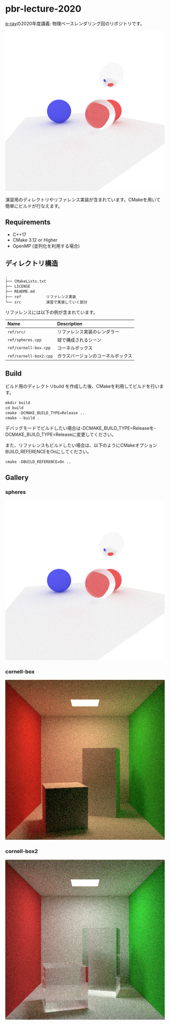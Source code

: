 # pbr-lecture-2020

[p-ray](https://p-ray.oskt.us/)の2020年度講義: 物理ベースレンダリング回のリポジトリです。

![](img/spheres.png)

演習用のディレクトリやリファレンス実装が含まれています。CMakeを用いて簡単にビルドが行なえます。

## Requirements

* C++17
* CMake 3.12 or Higher
* OpenMP (並列化を利用する場合)

## ディレクトリ構造

```
.
├── CMakeLists.txt
├── LICENSE
├── README.md
├── ref           リファレンス実装
└── src           演習で実装していく部分
```

リファレンスには以下の例が含まれています。

|Name|Description|
|:--|:--|
|`ref/src/`|リファレンス実装のレンダラー|
|`ref/spheres.cpp`|球で構成されるシーン|
|`ref/cornell-box.cpp`|コーネルボックス|
|`ref/cornell-box2.cpp`|ガラスバージョンのコーネルボックス|

## Build

ビルド用のディレクトリbuild を作成した後、CMakeを利用してビルドを行います。

```
mkdir build
cd build
cmake -DCMAKE_BUILD_TYPE=Release ..
cmake --build .
```

デバッグモードでビルドしたい場合は-DCMAKE_BUILD_TYPE=Releaseを-DCMAKE_BUILD_TYPE=Releaseに変更してください。

また、リファレンスもビルドしたい場合は、以下のようにCMakeオプションBUILD_REFERENCEをOnにしてください。

```
cmake -DBUILD_REFERENCE=On ..
```

## Gallery

### spheres

![](img/spheres.png)

### cornell-box

![](img/cornell-box.png)

### cornell-box2

![](img/cornell-box2.png)